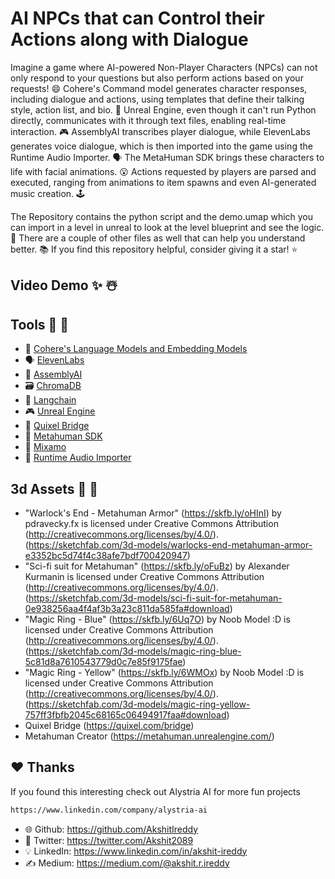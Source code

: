 # AI NPCs that can Control their Actions along with Dialogue

Imagine a game where AI-powered Non-Player Characters (NPCs) can not only respond to your questions but also perform actions based on your requests! 😄 Cohere's Command model generates character responses, including dialogue and actions, using templates that define their talking style, action list, and bio. 💬 Unreal Engine, even though it can't run Python directly, communicates with it through text files, enabling real-time interaction. 🎮 AssemblyAI transcribes player dialogue, while ElevenLabs generates voice dialogue, which is then imported into the game using the Runtime Audio Importer. 🗣️ The MetaHuman SDK brings these characters to life with facial animations. 😮 Actions requested by players are parsed and executed, ranging from animations to item spawns and even AI-generated music creation. 🕹️

The Repository contains the python script and the demo.umap which you can import in a level in unreal to look at the level blueprint and see the logic. 📂 There are a couple of other files as well that can help you understand better. 📚 If you find this repository helpful, consider giving it a star! ⭐

## Video Demo ✨ ☃️


## Tools 🚀 🔧
- 🤖 [Cohere's Language Models and Embedding Models](https://cohere.com/) 
- 🗣️ [ElevenLabs](https://elevenlabs.io/)
- 📝 [AssemblyAI](https://www.assemblyai.com/)
- 🗃️ [ChromaDB](https://www.trychroma.com/)
- 🔗 [Langchain](https://www.langchain.com/)
- 🎮 [Unreal Engine](https://www.unrealengine.com/en-US)
- 🌲 [Quixel Bridge](https://quixel.com/bridge)
- 🧔 [Metahuman SDK](https://www.unrealengine.com/marketplace/en-US/item/66b869fa0d3748e78d422e59716597b6)
- 🙆 [Mixamo](https://www.mixamo.com/)
- 🏃 [Runtime Audio Importer](https://www.unrealengine.com/marketplace/en-US/product/runtime-audio-importer)


## 3d Assets 🧊 🏰
- "Warlock's End - Metahuman Armor" (https://skfb.ly/oHInI) by pdravecky.fx is licensed under Creative Commons Attribution (http://creativecommons.org/licenses/by/4.0/).(https://sketchfab.com/3d-models/warlocks-end-metahuman-armor-e3352bc5d74f4c38afe7bdf700420947)
- "Sci-fi suit for Metahuman" (https://skfb.ly/oFuBz) by Alexander Kurmanin is licensed under Creative Commons Attribution (http://creativecommons.org/licenses/by/4.0/). (https://sketchfab.com/3d-models/sci-fi-suit-for-metahuman-0e938256aa4f4af3b3a23c811da585fa#download)
- "Magic Ring - Blue" (https://skfb.ly/6Uq7O) by Noob Model :D is licensed under Creative Commons Attribution (http://creativecommons.org/licenses/by/4.0/).(https://sketchfab.com/3d-models/magic-ring-blue-5c81d8a7610543779d0c7e85f9175fae)
- "Magic Ring - Yellow" (https://skfb.ly/6WMOx) by Noob Model :D is licensed under Creative Commons Attribution (http://creativecommons.org/licenses/by/4.0/).(https://sketchfab.com/3d-models/magic-ring-yellow-757ff3fbfb2045c68165c06494917faa#download)
- Quixel Bridge (https://quixel.com/bridge)
- Metahuman Creator (https://metahuman.unrealengine.com/)

## ❤️ Thanks

If you found this interesting check out Alystria AI for more fun projects

```sh
https://www.linkedin.com/company/alystria-ai
```

- 🌐 Github: https://github.com/AkshitIreddy
- 🐤 Twitter: https://twitter.com/Akshit2089
- 💡 LinkedIn: https://www.linkedin.com/in/akshit-ireddy
- ✍️ Medium: https://medium.com/@akshit.r.ireddy
